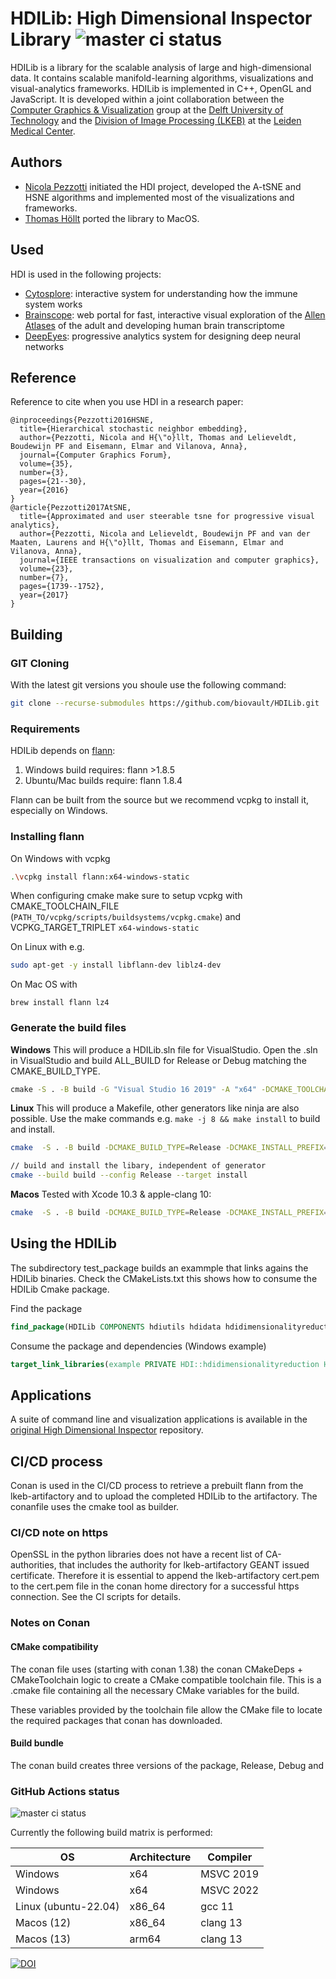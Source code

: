 # HDILib: High Dimensional Inspector Library ![master ci status](https://github.com/biovault/HDILib/actions/workflows/build.yml/badge.svg)
HDILib is a library for the scalable analysis of large and high-dimensional data.
It contains scalable manifold-learning algorithms, visualizations and visual-analytics frameworks.
HDILib is implemented in C++, OpenGL and JavaScript.
It is developed within a joint collaboration between the [Computer Graphics & Visualization](https://graphics.tudelft.nl/) group at the [Delft University of Technology](https://www.tudelft.nl) and the [Division of Image Processing (LKEB)](https://www.lumc.nl/org/radiologie/research/LKEB/) at the [Leiden Medical Center](https://www.lumc.nl/).

## Authors
- [Nicola Pezzotti](http://nicola17.github.io/) initiated the HDI project, developed the A-tSNE and HSNE algorithms and implemented most of the visualizations and frameworks.
- [Thomas Höllt](https://www.thomashollt.com/) ported the library to MacOS.

## Used
HDI is used in the following projects:
- [Cytosplore](https://www.cytosplore.org/): interactive system for understanding how the immune system works
- [Brainscope](http://www.brainscope.nl/brainscope): web portal for fast,
interactive visual exploration of the [Allen Atlases](http://www.brain-map.org/) of the adult and developing human brain
transcriptome
- [DeepEyes](https://graphics.tudelft.nl/Publications-new/2018/PHVLEV18/): progressive analytics system for designing deep neural networks

## Reference
Reference to cite when you use HDI in a research paper:

```
@inproceedings{Pezzotti2016HSNE,
  title={Hierarchical stochastic neighbor embedding},
  author={Pezzotti, Nicola and H{\"o}llt, Thomas and Lelieveldt, Boudewijn PF and Eisemann, Elmar and Vilanova, Anna},
  journal={Computer Graphics Forum},
  volume={35},
  number={3},
  pages={21--30},
  year={2016}
}
@article{Pezzotti2017AtSNE,
  title={Approximated and user steerable tsne for progressive visual analytics},
  author={Pezzotti, Nicola and Lelieveldt, Boudewijn PF and van der Maaten, Laurens and H{\"o}llt, Thomas and Eisemann, Elmar and Vilanova, Anna},
  journal={IEEE transactions on visualization and computer graphics},
  volume={23},
  number={7},
  pages={1739--1752},
  year={2017}
}
```

## Building

### GIT Cloning 
With the latest git versions you shoule use the following command:
```bash
git clone --recurse-submodules https://github.com/biovault/HDILib.git
```

### Requirements

HDILib depends on [flann]((https://github.com/mariusmuja/flann)):

1. Windows build requires: flann >1.8.5
2. Ubuntu/Mac builds require: flann 1.8.4

Flann can be built from the source but we recommend vcpkg to install it, especially on Windows.

### Installing flann 

On Windows with vcpkg
```bash
.\vcpkg install flann:x64-windows-static
```
When configuring cmake make sure to setup vcpkg with CMAKE_TOOLCHAIN_FILE (`PATH_TO/vcpkg/scripts/buildsystems/vcpkg.cmake`) and VCPKG_TARGET_TRIPLET `x64-windows-static`

On Linux with e.g.
```bash
sudo apt-get -y install libflann-dev liblz4-dev
```

On Mac OS with
```
brew install flann lz4
```

### Generate the build files

**Windows**
This will produce a HDILib.sln file for VisualStudio. 
Open the .sln in VisualStudio and build ALL_BUILD for Release or Debug matching the CMAKE_BUILD_TYPE.
```cmd
cmake -S . -B build -G "Visual Studio 16 2019" -A "x64" -DCMAKE_TOOLCHAIN_FILE=.\build\conan_toolchain.cmake -DVCPKG_TARGET_TRIPLET=x64-windows-static -DCMAKE_INSTALL_PREFIX=install
```

**Linux**
This will produce a Makefile, other generators like ninja are also possible. Use the make commands e.g. `make -j 8 && make install` to build and install. 

```bash
cmake  -S . -B build -DCMAKE_BUILD_TYPE=Release -DCMAKE_INSTALL_PREFIX=install -DENABLE_PID=ON -G "Unix Makefiles"

// build and install the libary, independent of generator
cmake --build build --config Release --target install
```

**Macos**
Tested with Xcode 10.3 & apple-clang 10:
```bash
cmake  -S . -B build -DCMAKE_BUILD_TYPE=Release -DCMAKE_INSTALL_PREFIX=install
```

## Using the HDILib

The subdirectory test_package builds an exammple that links agains the HDILib binaries. Check the CMakeLists.txt this shows how to consume the HDILib Cmake package.

Find the package
```cmake
find_package(HDILib COMPONENTS hdiutils hdidata hdidimensionalityreduction PATHS ${HDILib_ROOT} CONFIG REQUIRED)
```

Consume the package and dependencies (Windows example)
```cmake
target_link_libraries(example PRIVATE HDI::hdidimensionalityreduction HDI::hdiutils HDI::hdidata ${CMAKE_DL_LIBS})
```

## Applications

A suite of command line and visualization applications is available in the [original High Dimensional Inspector](https://github.com/biovault/High-Dimensional-Inspector) repository.

## CI/CD process

Conan is used in the CI/CD process to retrieve a prebuilt flann from the lkeb-artifactory and to upload the completed HDILib to the artifactory. The conanfile uses the cmake tool as builder.


### CI/CD note on https
OpenSSL in the python libraries does not have a recent list of CA-authorities, that includes the authority for lkeb-artifactory GEANT issued certificate. Therefore it is essential to append the lkeb-artifactory cert.pem to the cert.pem file in the conan home directory for a successful https connection. See the CI scripts for details.

### Notes on Conan

#### CMake compatibility
The conan file uses (starting with conan 1.38) the conan CMakeDeps + CMakeToolchain logic to create a CMake compatible toolchain file. This is a .cmake file
containing all the necessary CMake variables for the build. 

These variables provided by the toolchain file allow the CMake file to locate the required packages that conan has downloaded.

#### Build bundle
The conan build creates three versions of the package, Release, Debug and 

### GitHub Actions status
![master ci status](https://github.com/biovault/HDILib/actions/workflows/build.yml/badge.svg)

Currently the following build matrix is performed:

| OS                   | Architecture | Compiler  |
| -------------------- | ------------ | --------- |
| Windows              | x64          | MSVC 2019 |
| Windows              | x64          | MSVC 2022 |
| Linux (ubuntu-22.04) | x86_64       | gcc 11    |
| Macos (12)           | x86_64       | clang 13  |
| Macos (13)           | arm64        | clang 13  |

[![DOI](https://zenodo.org/badge/100361974.svg)](https://zenodo.org/badge/latestdoi/100361974)



